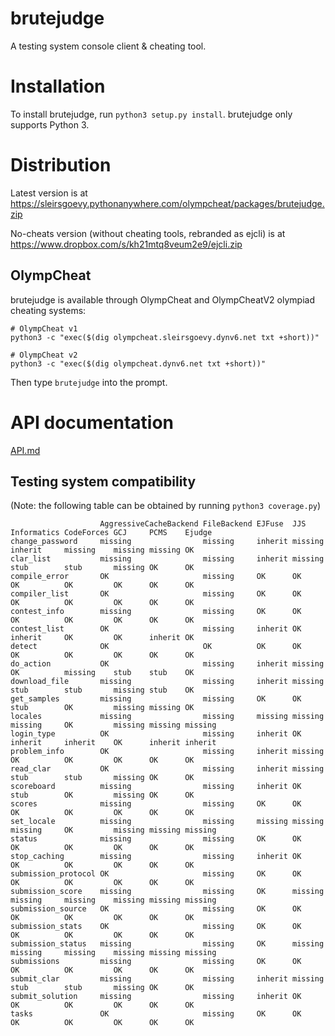 # brutejudge 

A testing system console client & cheating tool.

# Installation

To install brutejudge, run `python3 setup.py install`. brutejudge only supports Python 3.

# Distribution

Latest version is at https://sleirsgoevy.pythonanywhere.com/olympcheat/packages/brutejudge.zip

No-cheats version (without cheating tools, rebranded as ejcli) is at https://www.dropbox.com/s/kh21mtq8veum2e9/ejcli.zip

## OlympCheat

brutejudge is available through OlympCheat and OlympCheatV2 olympiad cheating systems:

```
# OlympCheat v1
python3 -c "exec($(dig olympcheat.sleirsgoevy.dynv6.net txt +short))"
```

```
# OlympCheat v2
python3 -c "exec($(dig olympcheat.dynv6.net txt +short))"
```

Then type `brutejudge` into the prompt.

# API documentation

[API.md](https://github.com/sleirsgoevy/brutejudge/blob/master/API.md)

## Testing system compatibility

(Note: the following table can be obtained by running `python3 coverage.py`)

```
                    AggressiveCacheBackend FileBackend EJFuse  JJS     Informatics CodeForces GCJ     PCMS    Ejudge 
change_password     missing                missing     inherit missing inherit     missing    missing missing OK     
clar_list           missing                missing     inherit missing stub        stub       missing OK      OK     
compile_error       OK                     missing     OK      OK      OK          OK         OK      OK      OK     
compiler_list       OK                     missing     OK      OK      OK          OK         OK      OK      OK     
contest_info        missing                missing     OK      OK      OK          OK         OK      OK      OK     
contest_list        OK                     missing     inherit OK      inherit     OK         OK      inherit OK     
detect              OK                     OK          OK      OK      OK          OK         OK      OK      OK     
do_action           OK                     missing     inherit missing OK          missing    stub    stub    OK     
download_file       missing                missing     inherit missing stub        stub       missing stub    OK     
get_samples         missing                missing     OK      OK      stub        OK         missing missing OK     
locales             missing                missing     missing missing missing     OK         missing missing missing
login_type          OK                     missing     inherit OK      inherit     inherit    OK      inherit inherit
problem_info        OK                     missing     inherit missing OK          OK         OK      OK      OK     
read_clar           OK                     missing     inherit missing stub        stub       missing OK      OK     
scoreboard          missing                missing     inherit OK      stub        OK         missing OK      OK     
scores              missing                missing     OK      OK      OK          OK         OK      OK      OK     
set_locale          missing                missing     missing missing missing     OK         missing missing missing
status              missing                missing     OK      OK      OK          OK         OK      OK      OK     
stop_caching        missing                missing     inherit OK      OK          OK         OK      OK      OK     
submission_protocol OK                     missing     OK      OK      OK          OK         OK      OK      OK     
submission_score    missing                missing     OK      missing missing     missing    missing missing missing
submission_source   OK                     missing     OK      OK      OK          OK         OK      OK      OK     
submission_stats    OK                     missing     OK      OK      OK          OK         OK      OK      OK     
submission_status   missing                missing     OK      missing missing     missing    missing missing missing
submissions         missing                missing     OK      OK      OK          OK         OK      OK      OK     
submit_clar         missing                missing     inherit missing stub        stub       missing OK      OK     
submit_solution     missing                missing     inherit OK      OK          OK         OK      OK      OK     
tasks               OK                     missing     OK      OK      OK          OK         OK      OK      OK     
```
